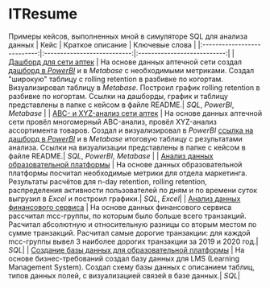 # ITResume
Примеры кейсов, выполненных мной в симуляторе SQL для анализа данных
| Кейс               | Краткое описание          | Ключевые слова                     | 
|:---------------------------:|:---------------------------:|:---------------------------:| 
| [Дашборд для сети аптек](https://github.com/turdakovan/ITResume/tree/main/drugstore) | На основе данных аптечной сети создал [дашборд в *PowerBI*](https://disk.yandex.ru/d/Q7gdXhMWDqx1LA) и в *Metabase* с необходимыми метриками. Создал "широкую" таблицу с rolling retention в разбивке по когортам. Визуализировал таблицу в *Metabase*. Построил график rolling retention в разбивке по когортам. Ссылки на дашборды, график и таблицу представлены в папке с кейсом в файле README.| *SQL*, *PowerBI*, *Metabase* |
| [ABC- и XYZ-анализ сети аптек](https://github.com/turdakovan/ITResume/tree/main/abc_xyz_analyst_drugstore) | На основе данных аптечной сети провёл многомерный ABC-анализ, провёл XYZ-анализ ассортимента товаров. Создал и визуализировал в *PowerBI* [ссылка на дашборд в *PowerBI*](https://disk.yandex.ru/d/Q7gdXhMWDqx1LA) и в *Metabase* итоговую таблицу с результатами анализа. Ссылки на визуализации представлены в папке с кейсом в файле README.| *SQL*, *PowerBI*, *Metabase* |
| [Анализ данных образовательной платформы](https://github.com/turdakovan/ITResume/tree/main/education_platform) | На основе данных образовательной платформы посчитал необходимые метрики для отдела маркетинга. Результаты расчётов для n-day retention, rolling retention, распределения активности пользователей по дням и по времени суток выгрузил в *Excel* и построил графики.| *SQL*, *Excel*|
| [Анализ данных финансового сервиса](https://github.com/turdakovan/ITResume/tree/main/mcc_codes) | На основе данных финансового сервиса рассчитал mcc-группы, по которым было больше всего транзакций. Расчитал абсолютную и относительную разницы со вторым местом по сумме транзакций. Расчитал самые дорогие транзакции: для каждой mcc-группы вывел 3 наиболее дорогих транзакции за 2019 и 2020 год.| *SQL*|
| [Создание базы данных для образовательной платформы](https://github.com/turdakovan/ITResume/tree/main/db_LMS) | На основе бизнес-требований создал базу данных для LMS (Learning Management System). Создал схему базы данных с описанием таблиц, типов данных полей, с визуализацией связей в базе данных.| *SQL*|

